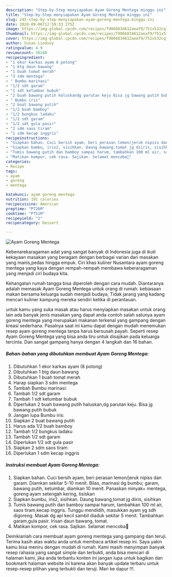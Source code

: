 ```yaml
---
description: "Step-by-Step menyiapakan Ayam Goreng Mentega minggu ini"
title: "Step-by-Step menyiapakan Ayam Goreng Mentega minggu ini"
slug: 245-step-by-step-menyiapakan-ayam-goreng-mentega-minggu-ini
date: 2020-09-06T12:59:33.275Z
image: https://img-global.cpcdn.com/recipes/f9866834612aeaf9/751x532cq70/ayam-goreng-mentega-foto-resep-utama.jpg
thumbnail: https://img-global.cpcdn.com/recipes/f9866834612aeaf9/751x532cq70/ayam-goreng-mentega-foto-resep-utama.jpg
cover: https://img-global.cpcdn.com/recipes/f9866834612aeaf9/751x532cq70/ayam-goreng-mentega-foto-resep-utama.jpg
author: Susan Lindsey
ratingvalue: 4.9
reviewcount: 36240
recipeingredient:
- "1 ekor karkas ayam 8 potong"
- "1 btg daun bawang"
- "1 buah tomat merah"
- "3 sdm mentega"
- " Bumbu marinasi"
- "1/2 sdt garam"
- "1 sdt ketumbar bubuk"
- "2 buah bawang putih haluskandg parutan keju Bisa jg bawang putih bubuk"
- " Bumbu iris"
- "2 buat bawang putih"
- "1/2 buah bamboy"
- "1/2 bungkus ladaku"
- "1/2 sdt garam"
- "1/2 sdt gula pasir"
- "2 sdm saos tiram"
- "1 sdm kecap inggris"
recipeinstructions:
- "Siapkan bahan. Cuci bersih ayam, beri perasan lemon/jeruk nipiss dan garam. Diamkan sekitar 5-10 menit. Bilas, marinasi dg bumbu; garam, bawang putih, ketumbar, diamkan 10 menit. Panaskan minyak+ mentega, goreng ayam setengah kering, tisiskan"
- "Siapkan bumbu, iris2, sisihkan. Daung bawang,tomat jg diiris, sisihkan"
- "Tumis bawang putih dan bamboy sampai harum, tambahkan 100 ml air, saos tiram,kecap inggris. Tunggu mendidih, masukkan ayam yg sdh digoreng. Masak dg api kecil sambil diaduk sekitar 5 menit. Tambahkan garam,gula pasir. Irisan daun bawang, tomat."
- "Matikan kompor, cek rasa. Sajikan. Selamat mencoba👏"
categories:
- Recipe
tags:
- ayam
- goreng
- mentega

katakunci: ayam goreng mentega 
nutrition: 191 calories
recipecuisine: American
preptime: "PT26M"
cooktime: "PT51M"
recipeyield: "2"
recipecategory: Dessert

---
```



![Ayam Goreng Mentega](https://img-global.cpcdn.com/recipes/f9866834612aeaf9/751x532cq70/ayam-goreng-mentega-foto-resep-utama.jpg)

Kebenarekaragaman adat yang sangat banyak di Indonesia juga di ikuti kekayaan masakan yang beragam dengan berbagai varian dari masakan yang manis,pedas hingga empuk. Ciri khas kuliner Nusantara ayam goreng mentega yang kaya dengan rempah-rempah membawa keberaragaman yang menjadi ciri budaya kita.




Kehangatan rumah tangga bisa diperoleh dengan cara mudah. Diantaranya adalah memasak Ayam Goreng Mentega untuk orang di rumah. kebiasaan makan bersama keluarga sudah menjadi budaya, Tidak jarang yang kadang mencari kuliner kampung mereka sendiri ketika di perantauan.

untuk kamu yang suka masak atau harus menyiapkan masakan untuk orang lain ada banyak jenis masakan yang dapat anda contoh salah satunya ayam goreng mentega yang merupakan makanan terkenal yang gampang dengan kreasi sederhana. Pasalnya saat ini kamu dapat dengan mudah menemukan resep ayam goreng mentega tanpa harus bersusah payah.
Seperti resep Ayam Goreng Mentega yang bisa anda tiru untuk disajikan pada keluarga tercinta. Dan sangat gampang hanya dengan 4 langkah dan 16 bahan.


<!--inarticleads1-->

##### Bahan-bahan yang dibutuhkan membuat Ayam Goreng Mentega:

1. Dibutuhkan 1 ekor karkas ayam (8 potong)
1. Dibutuhkan 1 btg daun bawang
1. Dibutuhkan 1 buah tomat merah
1. Harap siapkan 3 sdm mentega
1. Tambah  Bumbu marinasi:
1. Tambah 1/2 sdt garam
1. Tambah 1 sdt ketumbar bubuk
1. Diperlukan 2 buah bawang putih haluskan,dg parutan keju. Bisa jg bawang putih bubuk
1. Jangan lupa  Bumbu iris:
1. Siapkan 2 buat bawang putih
1. Harus ada 1/2 buah bamboy
1. Tambah 1/2 bungkus ladaku
1. Tambah 1/2 sdt garam
1. Diperlukan 1/2 sdt gula pasir
1. Siapkan 2 sdm saos tiram
1. Diperlukan 1 sdm kecap inggris




<!--inarticleads2-->

##### Instruksi membuat  Ayam Goreng Mentega:

1. Siapkan bahan. Cuci bersih ayam, beri perasan lemon/jeruk nipiss dan garam. Diamkan sekitar 5-10 menit. Bilas, marinasi dg bumbu; garam, bawang putih, ketumbar, diamkan 10 menit. Panaskan minyak+ mentega, goreng ayam setengah kering, tisiskan
1. Siapkan bumbu, iris2, sisihkan. Daung bawang,tomat jg diiris, sisihkan
1. Tumis bawang putih dan bamboy sampai harum, tambahkan 100 ml air, saos tiram,kecap inggris. Tunggu mendidih, masukkan ayam yg sdh digoreng. Masak dg api kecil sambil diaduk sekitar 5 menit. Tambahkan garam,gula pasir. Irisan daun bawang, tomat.
1. Matikan kompor, cek rasa. Sajikan. Selamat mencoba👏




Demikianlah cara membuat ayam goreng mentega yang gampang dan teruji. Terima kasih atas waktu anda untuk membaca artikel resep ini. Saya yakin kamu bisa meniru dengan mudah di rumah. Kami masih menyimpan banyak resep rahasia yang sangat simple dan terbukti, anda bisa mencari di halaman kami, jika anda terbantu konten ini jangan lupa untuk bagikan dan bookmark halaman website ini karena akan banyak update terbaru untuk resep-resep pilihan yang terbukti dan teruji. Mari ke dapur !!!. 

